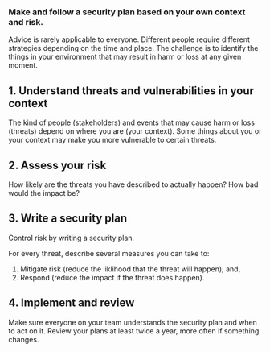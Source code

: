 [Title]: # (Managing security)
[Order]: # (1)

### Make and follow a security plan based on your own context and risk. 

Advice is rarely applicable to everyone. Different people require different strategies depending on the time and place. The challenge is to identify the things in your environment that may result in harm or loss at any given moment. 

## 1. Understand threats and vulnerabilities in your context

The kind of people (stakeholders) and events that may cause harm or loss (threats) depend on where you are (your context). Some things about you or your context may make you more vulnerable to certain threats.   

## 2. Assess your risk

How likely are the threats you have described to actually happen? How bad would the impact be?  

## 3. Write a security plan

Control risk by writing a security plan.  

For every threat, describe several measures you can take to: 
1. Mitigate risk (reduce the liklihood that the threat will happen); and,
2. Respond (reduce the impact if the threat does happen).  

## 4. Implement and review 

Make sure everyone on your team understands the security plan and when to act on it. Review your plans at least twice a year, more often if something changes.
